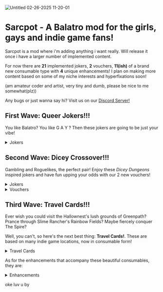 ![Untitled 02-26-2025 11-20-01](https://github.com/user-attachments/assets/73184fb8-9717-49c0-8a8e-0df7f8843fa5)
# Sarcpot - A Balatro mod for the girls, gays and indie game fans!

Sarcpot is a mod where i'm adding anything i want really. Will release it once i have a larger number of implemented content.

For now there are **21** implemented jokers, **2** vouchers, **11(ish)** of a brand new consumable type with **4** unique enhancements! I plan on making more content based on some of my niche interests and hyperfixations soon!

(am amateur coder and artist, very tiny and dumb, please be nice to me somewhat(plz)) 

Any bugs or just wanna say hi? Visit us on our [Discord Server!](https://discord.com/channels/1116389027176787968/1337498831809544233)


## First Wave: Queer Jokers!!!

You like Balatro? You like G A Y ? Then these jokers are going to be just your vibe!

<details>
  <summary>Jokers</summary>
      -Artemis: Debuffs all Hearts and gain mult for debuffed cards!<br/>
      -Cracked Egg: Transform joker to the right when sold, rarity goes up the longer you hold it!<br/>
      -Double Crescent: Chance for planets when your hand contains a pair<br/>
      -Garlic Bread: The OG! If your first hand is a _High Card_, turn it into an Ace!<br/>
      -Green Carnation: Kings give chips based on how many were already scored!<br/>
      -Labrys: Queens give mult based on how many were already scored!<br/>
      -None Of The Above: Wild Cards have a random chance to give chips, mult, money and xmult<br/>
      -Pancake: Next 3 hands get enhanced into Wild Cards!<br/>
</details>

## Second Wave: Dicey Crossover!!!

Gambling and Roguelikes, the perfect pair! Enjoy these _Dicey Dungeons_ inspired jokers and have fun upping your odds with our 2 new vouchers!

<details>
  <summary>Jokers</summary>
  
      -Warrior Dice: Small chance to gain free rerolls when discarding and free discards when rerolling!<br/>
      -Thief Dice: Small chance to gain free consumables or temporary jokers on round end!<br/>
      -Robot Dice: Scaling mult if you manage to add your hands up to the jackpot, small chance to scale 6 times as much!<br/>
      -Inventor Dice: Recycle your consumables for new ones, chance to gain Spectral cards!<br/>
      -Witch Dice: Discarded or played cards may add their chips to this joker!
      -Jester Dice: Chance to gain extra hands when discarding or playing matching ranks!
      
</details>

<details>
  <summary>Vouchers</summary>
      -Advantage: +1 to all listed chances! Maybe now that Wheel of Fortune will hit?<br/>
      -Nat 20!: +1 to all listed chances, again! S-Surely that Wheel of Fortune hits???<br/>
  <details>
     <summary>Spoilers</summary>
    -Nope!   
</details>
</details>



## Third Wave: Travel Cards!!!

Ever wish you could visit the Hallownest's lush grounds of Greenpath? Prance through Slime Rancher's Rainbow Fields? Maybe fiercely conquer The Spire?

Well, you can't, so here's the next best thing: **Travel Cards!**. These are based on many indie game locations, now in consumable form!

<details>
  <summary>Travel Cards</summary>
      -Tattered Post, from Outer Wilds: Level up a random hand, or wait for it to collapse, revealing its dark core...<br/>
      -Postcard from Mt.Celeste, from Celeste: Upgrade your cards to Strawberry flavored ones! <br/>
      -"Greenpath View", from Hollow Knight: Start your journey! Create 2 Common Jokers<br/>
      -"Top Tips to Conquer the Spire!", from Slay the Spire: Collect your rewards, gaining 2 Travel Cards on use!<br/>
      -Colorful Brochure, from Slime Rancher: Goo up to 2 cards into Slime Cards!
      -Memory of a Road, from Loop Hero: 3 random cards are swallowed by oblivion... draw 3 cards to fill the emptiness...
      -Rusted Poster, from Haven: Bop and turn up to 2 cards to Flow Cards!
      -Grey Memento, from Death's Door: Pay respects and turn 2 cards into cards you already have in your deck
      -Frozen Diary, from Wildfrost: Resist the cold! Enhance 2 Cards into Luminice Cards!
      -Monarch's Funds, from Kingdom: Grow your kingdom. Gain money for every ante you've endured
      -Wartorn Journal, from Magic Survival: Fight against the horde. Enhance cards for every ante you survive!
</details>

As for the enhancements that accompany these beautiful consumables, they are:

<details>
  <summary>Enhancements</summary>
      -Strawberry Cards: Retriggers twice, then deactivates. You'll need to let it catch it's breath by not playing it for one round<br/>
      -Slime Cards: Create a Plort when scored, a tiny consumable that earns you $2 when used. Simple as that! <br/>
      -Luminice Cards: They don't do much on their own, but upgrade every card with permanent mult and chips when scored!  <br/>
      -Flow Cards: X1.2 Chips, plus X0.1 Chips for every other card you managed to flow in your hand<br/>

</details>

oke luv u by

